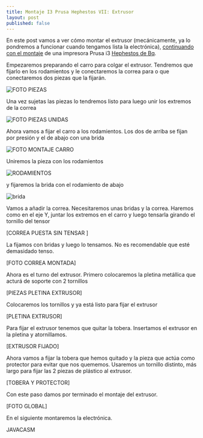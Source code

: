 ```yaml
---
title: Montaje I3 Prusa Hephestos VII: Extrusor
layout: post
published: false
---
```



En este post vamos a ver cómo montar el extrusor (mecánicamente, ya lo pondremos a funcionar cuando tengamos lista la electrónica), [continuando con el montaje](http://blog.elcacharreo.com/tag/hephestos/) de una impresora Prusa i3 [Hephestos de Bq](http://bq.com/es/prusa). 

Empezaremos preparando el carro para colgar el extrusor. Tendremos que fijarlo en los rodamientos y le conectaremos la correa para o que conectaremos dos piezas que la fijarán.

![FOTO PIEZAS](https://lh4.googleusercontent.com/-8iR24oKkisI/VVfCYtrjjtI/AAAAAAAA7bw/sGo2cvrdYq0/w1014-h761-no/IMG_20150515_200737.jpg)

Una vez sujetas las piezas lo tendremos listo para luego unir los extremos de la correa

![FOTO PIEZAS UNIDAS](https://lh6.googleusercontent.com/-8kERMbVA_uA/VVfCYl2eQMI/AAAAAAAA7bo/EHYJs0RJL0o/w1014-h761-no/IMG_20150515_201228.jpg)

Ahora vamos a fijar el carro a los rodamientos. Los dos de arriba se fijan por presión y el de abajo con una brida

![FOTO MONTAJE CARRO](https://lh6.googleusercontent.com/-UkjyQnh2IIE/VVfCYu_Hh1I/AAAAAAAA7Sw/pP67tawSkz4/w1014-h761-no/IMG_20150515_201509.jpg)

Uniremos la pieza con los rodamientos

![RODAMIENTOS](https://lh4.googleusercontent.com/-YEyF4ieKVCA/VVfCYrlBO7I/AAAAAAAA7Sw/gM6FICYzsQE/w1014-h761-no/IMG_20150516_013432.jpg)

y fijaremos la brida con el rodamiento de abajo

![brida](https://lh4.googleusercontent.com/-dHtcBZyX2fQ/VVfCYhkmGpI/AAAAAAAA7Sw/xU2YVYVSTek/w1014-h761-no/IMG_20150515_201911.jpg)

Vamos a añadir la correa. Necesitaremos unas bridas y la correa. Haremos como en el eje Y, juntar los extremos en el carro y luego tensarla girando el tornillo del tensor

[CORREA PUESTA SIN TENSAR ]

La fijamos con bridas y luego lo tensamos. No es recomendable que esté demasidado tenso.

[FOTO CORREA MONTADA]

Ahora es el turno del extrusor. Primero colocaremos la pletina metállica que acturá de soporte con 2 tornillos

[PIEZAS PLETINA EXTRUSOR]

Colocaremos los tornillos y ya está listo para fijar el extrusor

[PLETINA EXTRUSOR]

Para fijar el extrusor tenemos que quitar la tobera. Insertamos el extrusor en la pletina y atornillamos.

[EXTRUSOR FIJADO]

Ahora vamos a fijar la tobera que hemos quitado y la pieza que actúa como protector para evitar que nos quememos. Usaremos un tornillo distinto, más largo para fijar las 2 piezas de plástico al extrusor.

[TOBERA Y PROTECTOR]

Con este paso damos por terminado el montaje del extrusor. 

[FOTO GLOBAL]

En el siguiente montaremos la electrónica.

JAVACASM

